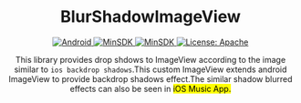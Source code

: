 
<p align="center">
<h1 align="center">BlurShadowImageView</h1>

<p align="center">
 <a href="https://angularjs.org">
    <img src="https://img.shields.io/badge/Platform-Android-yellow.svg?color=419466"
      alt="Android" />
  </a>
  
  <a href="https://developer.android.com/about/versions/android-4.0.html">
    <img src="https://img.shields.io/badge/MinSdk-14-blue.svg"
      alt="MinSDK" />
  </a>
  
  <a href="https://developer.android.com/about/versions/android-4.0.html">
    <img src="https://img.shields.io/github/repo-size/vivekverma007/ios-13-Calculators.svg?color=e91e63"
      alt="MinSDK" />
  </a>

<a href="https://opensource.org/licenses/Apache">
    <img src="https://img.shields.io/badge/License-MIT-blue.svg?color=E0872F"
      alt="License: Apache" />
  </a>
</p>
</p>

<p align="center">This library provides drop shdows to ImageView according to the image similar to <code>ios backdrop shadows</code>.This custom ImageView extends android ImageView to provide backdrop shadows effect.The similar shadow blurred effects can also be seen in <mark>iOS Music App.</mark></p>
